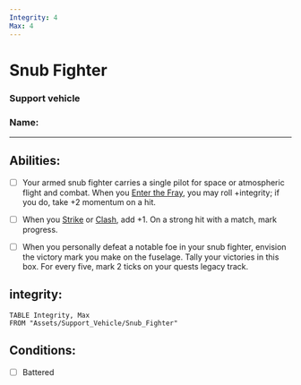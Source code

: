 ```yaml
---
Integrity: 4
Max: 4
---
```

# Snub Fighter
### Support vehicle
### Name:
<hr>


## Abilities:
- [ ] Your armed snub fighter carries a single pilot for space or atmospheric flight and combat. When you [Enter the Fray](Enter_the_Fray.md), you may roll +integrity; if you do, take +2 momentum on a hit.

- [ ] When you [Strike](Strike.md) or [Clash](Clash.md), add +1. On a strong hit with a match, mark progress.

- [ ] When you personally defeat a notable foe in your snub fighter, envision the victory mark you make on the fuselage. Tally your victories in this box. For every five, mark 2 ticks on your quests legacy track.

## integrity:
```dataview
TABLE Integrity, Max
FROM "Assets/Support_Vehicle/Snub_Fighter"
```
## Conditions:
- [ ] Battered
